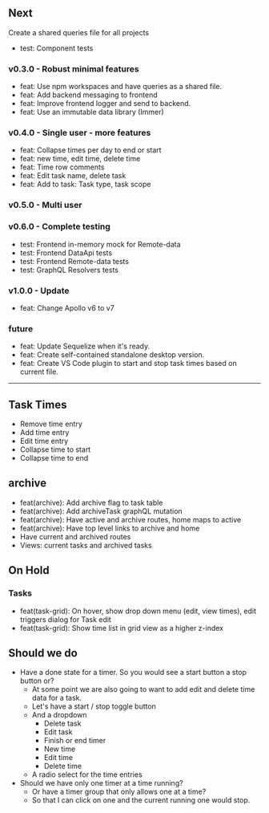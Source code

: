 ## Next

Create a shared queries file for all projects

- test: Component tests

### v0.3.0 - Robust minimal features

- feat: Use npm workspaces and have queries as a shared file.
- feat: Add backend messaging to frontend
- feat: Improve frontend logger and send to backend.
- feat: Use an immutable data library (Immer)

### v0.4.0 - Single user - more features

- feat: Collapse times per day to end or start
- feat: new time, edit time, delete time
- feat: Time row comments
- feat: Edit task name, delete task
- feat: Add to task: Task type, task scope

### v0.5.0 - Multi user

### v0.6.0 - Complete testing

- test: Frontend in-memory mock for Remote-data
- test: Frontend DataApi tests
- test: Frontend Remote-data tests
- test: GraphQL Resolvers tests

### v1.0.0 - Update

- feat: Change Apollo v6 to v7

### future

- feat: Update Sequelize when it's ready.
- feat: Create self-contained standalone desktop version.
- feat: Create VS Code plugin to start and stop task times based on current file.

---

## Task Times

- Remove time entry
- Add time entry
- Edit time entry
- Collapse time to start
- Collapse time to end

## archive

- feat(archive): Add archive flag to task table
- feat(archive): Add archiveTask graphQL mutation
- feat(archive): Have active and archive routes, home maps to active
- feat(archive): Have top level links to archive and home
- Have current and archived routes
- Views: current tasks and archived tasks

## On Hold

### Tasks

- feat(task-grid): On hover, show drop down menu (edit, view times), edit triggers dialog for Task edit
- feat(task-grid): Show time list in grid view as a higher z-index

## Should we do

- Have a done state for a timer. So you would see a start button a stop button or?
  - At some point we are also going to want to add edit and delete time data for a task.
  - Let's have a start / stop toggle button
  - And a dropdown
    - Delete task
    - Edit task
    - Finish or end timer
    - New time
    - Edit time
    - Delete time
  - A radio select for the time entries
- Should we have only one timer at a time running?
  - Or have a timer group that only allows one at a time?
  - So that I can click on one and the current running one would stop.
